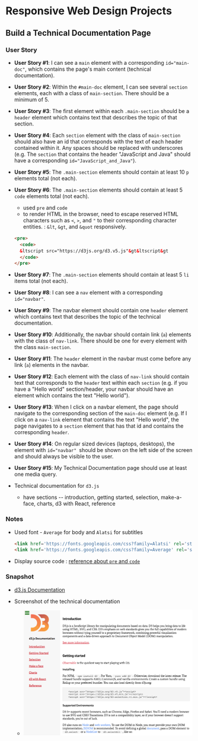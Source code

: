 # Responsive Web Design Projects

## Build a Technical Documentation Page

### User Story

- **User Story #1**: I can see a `main` element with a corresponding `id="main-doc"`, which contains the page's main content (technical documentation).

- **User Story #2**: Within the `#main-doc` element, I can see several `section` elements, each with a class of `main-section`. There should be a minimum of 5.

- **User Story #3**: The first element within each `.main-section` should be a `header` element which contains text that describes the topic of that section.

- **User Story #4**: Each `section` element with the class of `main-section` should also have an id that corresponds with the text of each header contained within it. Any spaces should be replaced with underscores (e.g. The `section` that contains the header "JavaScript and Java" should have a corresponding `id="JavaScript_and_Java"`).

- **User Story #5**: The `.main-section` elements should contain at least 10 `p` elements total (not each).

- **User Story #6**: The `.main-section` elements should contain at least 5 `code` elements total (not each).
  - used `pre` and `code`
  - to render HTML in the browser, need to escape reserved HTML characters such as `<`, `>`, and `"` to their corresponding character entities. : `&lt`, `&gt`, and `&quot` responsively.
  ```html
  <pre>
    <code>
    &ltscript src="https://d3js.org/d3.v5.js"&gt&ltscript&gt
    </code>
  </pre>
    ```

- **User Story #7**: The `.main-section` elements should contain at least 5 `li` items total (not each).

- **User Story #8**: I can see a `nav` element with a corresponding `id="navbar"`.

- **User Story #9**: The navbar element should contain one `header` element which contains text that describes the topic of the technical documentation.

- **User Story #10**: Additionally, the navbar should contain link (`a`) elements with the class of `nav-link`. There should be one for every element with the class `main-section`.

- **User Story #11**: The `header` element in the navbar must come before any link (`a`) elements in the navbar.

- **User Story #12**: Each element with the class of `nav-link` should contain text that corresponds to the `header` text within each `section` (e.g. if you have a "Hello world" section/header, your navbar should have an element which contains the text "Hello world").

- **User Story #13**: When I click on a navbar element, the page should navigate to the corresponding section of the `main-doc` element (e.g. If I click on a `nav-link` element that contains the text "Hello world", the page navigates to a `section` element that has that id and contains the corresponding `header`.

- **User Story #14**: On regular sized devices (laptops, desktops), the element with `id="navbar" `should be shown on the left side of the screen and should always be visible to the user.

- **User Story #15**: My Technical Documentation page should use at least one media query.

- Technical documentation for `d3.js`
  - have sections -- introduction, getting started, selection, make-a-face, charts, d3 with React, reference


### Notes
- Used font - `Average` for body and `Alatsi` for subtitles
  ```html
  <link href='https://fonts.googleapis.com/css?family=Alatsi' rel='stylesheet'>
  <link href='https://fonts.googleapis.com/css?family=Average' rel='stylesheet'>
  ```

- Display source code : [reference about `pre` and `code`](https://www.sitepoint.com/everything-need-know-html-pre-element/)


### Snapshot
- [d3.js Documentation](https://codepen.io/areumjo/pen/poJzpLo)

- Screenshot of the technical documentation
  - ![Screenshot1](fcc-technical-documentation.png)
